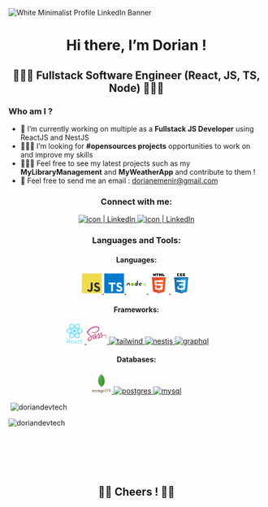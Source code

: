 ![White Minimalist Profile LinkedIn Banner](https://user-images.githubusercontent.com/61510923/178586155-e0d64a64-d0ac-4fe9-89a0-9c9bb26d48fb.png)

<h1 align="center">
  Hi there, I’m Dorian !
</h1>

<h2 align="center">👨🏻‍💻 Fullstack Software Engineer (React, JS, TS, Node) 👨🏻‍💻</h2> 

<h3 align="left">Who am I ?</h3>

- 👀 I’m currently working on multiple as a **Fullstack JS Developer** using ReactJS and NestJS
- 👨🏻‍💻 I’m looking for **#opensources projects** opportunities to work on and improve my skills
- 👷🏻‍♂️ Feel free to see my latest projects such as my **MyLibraryManagement** and **MyWeatherApp** and contribute to them !
- 📨 Feel free to send me an email : dorianemenir@gmail.com

<h3 align="center">Connect with me:</h3>
 
<p align="center" >
<a href="https://www.linkedin.com/in/dorian-emenir-541b98144/" target="_blank"><img src="https://user-images.githubusercontent.com/61510923/155706452-ceb6a5a7-89e7-43ef-8239-f7dc23c68586.png" alt="icon | LinkedIn" width="40px"/>
</a>
<a href="https://stackoverflow.com/users/16067048/doriandevtech" target="_blank"><img src="https://user-images.githubusercontent.com/61510923/155719532-91f3f461-54b7-46db-8d4d-33949d2d4d6a.png" alt="icon | LinkedIn" width="40px"/>
</a>
<br />
</p>

<h3 align="center">Languages and Tools:</h3>

<h4 align="center">Languages:</h4>
<p align="center"> 
  <a href="https://developer.mozilla.org/en-US/docs/Web/JavaScript" target="_blank" rel="noreferrer"> 
    <img src="https://raw.githubusercontent.com/devicons/devicon/master/icons/javascript/javascript-original.svg" alt="javascript" width="40" height="40"/> 
  </a> 
  <a href="https://www.typescriptlang.org/" target="_blank" rel="noreferrer"> 
    <img src="https://raw.githubusercontent.com/devicons/devicon/master/icons/typescript/typescript-original.svg" alt="typescript" width="40" height="40"/> 
  </a> 
  <a href="https://nodejs.org" target="_blank" rel="noreferrer"> 
    <img src="https://raw.githubusercontent.com/devicons/devicon/master/icons/nodejs/nodejs-original-wordmark.svg" alt="nodejs" width="40" height="40"/> 
  </a>
  <a href="https://www.w3.org/html/" target="_blank" rel="noreferrer"> 
    <img src="https://raw.githubusercontent.com/devicons/devicon/master/icons/html5/html5-original-wordmark.svg" alt="html5" width="40" height="40"/> 
  </a> 
  <a href="https://www.w3schools.com/css/" target="_blank" rel="noreferrer"> 
    <img src="https://raw.githubusercontent.com/devicons/devicon/master/icons/css3/css3-original-wordmark.svg" alt="css3" width="40" height="40"/> 
  </a>
</p>

<h4 align="center">Frameworks:</h4>
<p align="center"> 
  <a href="https://reactjs.org/" target="_blank" rel="noreferrer"> 
    <img src="https://raw.githubusercontent.com/devicons/devicon/master/icons/react/react-original-wordmark.svg" alt="react" width="40" height="40"/> 
  </a> 
  <a href="https://sass-lang.com" target="_blank" rel="noreferrer"> 
    <img src="https://raw.githubusercontent.com/devicons/devicon/master/icons/sass/sass-original.svg" alt="sass" width="40" height="40"/> 
  </a> 
  <a href="https://tailwindcss.com/" target="_blank" rel="noreferrer"> 
    <img src="https://www.vectorlogo.zone/logos/tailwindcss/tailwindcss-icon.svg" alt="tailwind" width="40" height="40"/> 
  </a>
  <a href="https://nestjs.com/" target="_blank" rel="noreferrer"> 
    <img src="https://www.vectorlogo.zone/logos/nestjs/nestjs-icon.svg" alt="nestjs" width="40" height="40"/> 
  </a>
  <a href="https://graphql.org" target="_blank" rel="noreferrer"> 
    <img src="https://www.vectorlogo.zone/logos/graphql/graphql-icon.svg" alt="graphql" width="40" height="40"/> 
  </a> 
  
<h4 align="center">Databases:</h4>
<p align="center"> 
  <a href="https://www.mongodb.com/" target="_blank" rel="noreferrer"> 
    <img src="https://raw.githubusercontent.com/devicons/devicon/master/icons/mongodb/mongodb-original-wordmark.svg" alt="mongodb" width="40" height="40"/> 
  </a> 
  <a href="https://www.mongodb.com/" target="_blank" rel="noreferrer"> 
    <img src="https://www.vectorlogo.zone/logos/postgresql/postgresql-icon.svg" alt="postgres" width="40" height="40"/> 
  </a>
  <a href="https://www.mongodb.com/" target="_blank" rel="noreferrer"> 
    <img src="https://www.vectorlogo.zone/logos/mysql/mysql-icon.svg" alt="mysql" width="40" height="40"/> 
  </a> 
  <br/>
</p>

<p align="center"> 
<p>&nbsp;<img align="center" src="https://github-readme-stats.vercel.app/api?username=doriandevtech&show_icons=true&include_all_commits=true&theme=cobalt" alt="doriandevtech" /></p>
</p>
<p>
  <img align="left" src="https://github-readme-stats.vercel.app/api/top-langs?username=doriandevtech&hide=python&show_icons=true&locale=en&layout=compact&theme=dracula" alt="doriandevtech" />
</p>

<br /><br /><br /><br />
<br /><br />

<h2 align="center">👋🏻 Cheers ! 👋🏻</h2>

<!---
doriandevtech/doriandevtech is a ✨ special ✨ repository because its `README.md` (this file) appears on your GitHub profile.
You can click the Preview link to take a look at your changes.
--->
